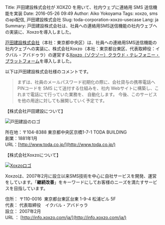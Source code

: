 Title: ⼾⽥建設株式会社が XOXZO を⽤いて、社内ウェブに連絡⽤ SMS 送信機能を実装
Date: 2016-05-26 09:49
Author: Aiko Yokoyama
Tags: xoxzo, smsのapi配信, ⼾⽥建設株式会社
Slug: toda-corporation-xoxzo-usecase
Lang: ja
Summary: 戸田建設株式会社は、社員への連絡用SMS送信機能の社内ウェブへの実装に、Xoxzoを導入しました。

[戸田建設株式会社](http://www.toda.co.jp/)（本社：東京都中央区）は、社員への連絡用SMS送信機能の社内ウェブへの実装に、株式会社Xoxzo（本社：東京都台東区、代表取締役：イクバル・アバドゥラ）の運営する[Xoxzo（ゾクゾー）クラウド・テレフォニー・プラットフォーム](https://www.xoxzo/com/ja/)を導入しました。 

以下は戸田建設株式会社様のコメントです。

> まずは、社員のメールパスワード初期化の際に、会社貸与の携帯電話へ PINコードを SMS
> にて送付する仕組みを、社内 Webサイトに構築し、これまで電話にて⾏っていた業務を、
> ⾃動化します。 今後、このサービスを他の用途に対しても展開していく予定です。

【株式会社戸田建設について】

![戸田建設のロゴ]({filename}/images/client-logos/toda-kensetsu.jpg)

所在地：〒104-8388 東京都中央区京橋1-7-1 TODA BUILDING  
創業：1881年1月  
URL：[http://www.toda.co.jp/](http://www.toda.co.jp/)

【株式会社Xoxzoについて】

[![Xoxzoロゴ]({filename}/images/xoxzo-logo-02.png)](http://info.xoxzo.com/ja/)

Xoxzoは、2007年2月に設立以来SMS技術を中心に自社サービスを開発、運営をしています。「**継続改善**」をキーワードにしてお客様のニーズを満たすサービスを目指しています。

住所： 〒110-0016  東京都台東区台東 1-9-4 松浦ビル 5F  
代表： 代表取締役　イクバル・アバドゥラ  
設立： 2007年2月  
URL ： [http://info.xoxzo.com/ja/](http://info.xoxzo.com/ja/)

